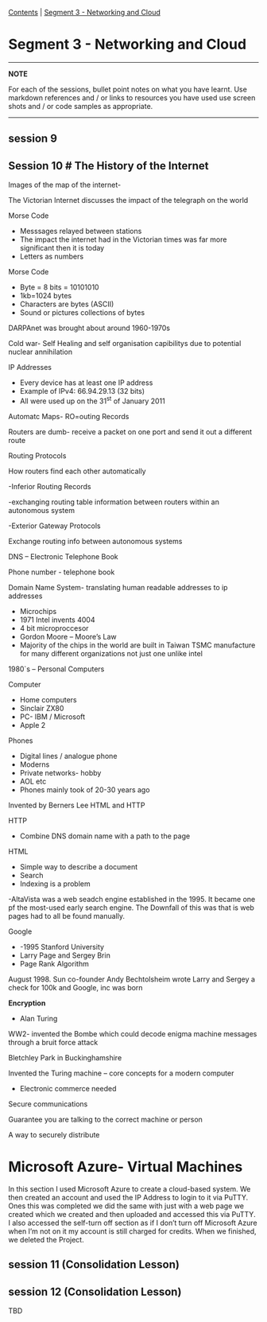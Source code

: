 [Contents](../personal_learning_record/personal_learning_record.md) | [Segment 3 - Networking and Cloud](../personal_learning_record/segment3.md) 

# Segment 3 - Networking and Cloud

---
**NOTE**

For each of the sessions, bullet point notes on what you have learnt.
Use markdown references and / or links to resources you have used
use  screen shots and / or code samples as appropriate.

---

## session 9 

## Session 10 # The History of the Internet

Images of the map of the internet-

The Victorian Internet discusses the impact of the telegraph on the world

Morse Code

- Messsages relayed between stations
- The impact the internet had in the Victorian times was far more significant then it is today
- Letters as numbers

Morse Code

- Byte = 8 bits = 10101010
- 1kb=1024 bytes
- Characters are bytes (ASCII)
- Sound or pictures collections of bytes

DARPAnet was brought about around 1960-1970s

Cold war- Self Healing and self organisation capibilitys due to potential nuclear annihilation

IP Addresses

- Every device has at least one IP address
- Example of IPv4: 66.94.29.13 (32 bits)
- All were used up on the 31<sup>st</sup> of January 2011

Automatc Maps- RO=outing Records

Routers are dumb- receive a packet on one port and send it out a different route

Routing Protocols

How routers find each other automatically

\-Inferior Routing Records

\-exchanging routing table information between routers within an autonomous system

\-Exterior Gateway Protocols

Exchange routing info between autonomous systems

DNS – Electronic Telephone Book

Phone number - telephone book

Domain Name System- translating human readable addresses to ip addresses

- Microchips
- 1971 Intel invents 4004
- 4 bit microproccesor
- Gordon Moore – Moore’s Law
- Majority of the chips in the world are built in Taiwan TSMC manufacture for many different organizations not just one unlike intel

1980\`s – Personal Computers

Computer

- Home computers
- Sinclair ZX80
- PC- IBM / Microsoft
- Apple 2

Phones

- Digital lines / analogue phone
- Moderns
- Private networks- hobby
- AOL etc
- Phones mainly took of 20-30 years ago

Invented by Berners Lee HTML and HTTP

HTTP

- Combine DNS domain name with a path to the page

HTML

- Simple way to describe a document
- Search
- Indexing is a problem

\-AltaVista was a web seadch engine established in the 1995. It became one pf the most-used early search engine. The Downfall of this was that is web pages had to all be found manually.

Google

- \-1995 Stanford University
- Larry Page and Sergey Brin
- Page Rank Algorithm

August 1998. Sun co-founder Andy Bechtolsheim wrote Larry and Sergey a check for 100k and Google, inc was born

**Encryption**

- Alan Turing

WW2- invented the Bombe which could decode enigma machine messages through a bruit force attack

Bletchley Park in Buckinghamshire

Invented the Turing machine – core concepts for a modern computer

- Electronic commerce needed

Secure communications

Guarantee you are talking to the correct machine or person

A way to securely distribute

# Microsoft Azure- Virtual Machines

In this section I used Microsoft Azure to create a cloud-based system. We then created an account and used the IP Address to login to it via PuTTY. Ones this was completed we did the same with just with a web page we created which we created and then uploaded and accessed this via PuTTY. I also accessed the self-turn off section as if I don’t turn off Microsoft Azure when I’m not on it my account is still charged for credits. When we finished, we deleted the Project.

## session 11 (Consolidation Lesson)

## session 12 (Consolidation Lesson)

TBD

